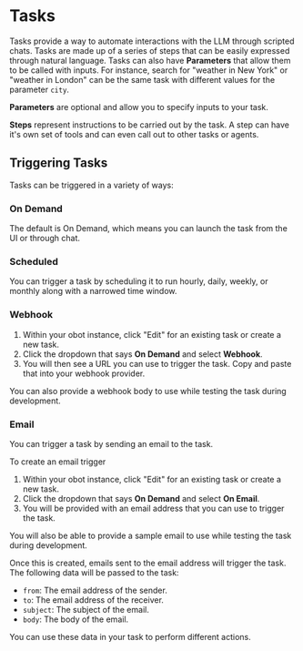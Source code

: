 # Tasks

Tasks provide a way to automate interactions with the LLM through scripted chats. Tasks are made up of a series of steps that can be easily expressed through natural language. Tasks can also have **Parameters** that allow them to be called with inputs. For instance, search for "weather in New York" or "weather in London" can be the same task with different values for the parameter `city`.

**Parameters** are optional and allow you to specify inputs to your task.

**Steps** represent instructions to be carried out by the task. A step can have it's own set of tools and can even call out to other tasks or agents.

## Triggering Tasks

Tasks can be triggered in a variety of ways:

### On Demand

The default is On Demand, which means you can launch the task from the UI or through chat.

### Scheduled

You can trigger a task by scheduling it to run hourly, daily, weekly, or monthly along with a narrowed time window.

### Webhook

1. Within your obot instance, click "Edit" for an existing task or create a new task.
1. Click the dropdown that says **On Demand** and select **Webhook**.
1. You will then see a URL you can use to trigger the task. Copy and paste that into your webhook provider.

You can also provide a webhook body to use while testing the task during development.

### Email

You can trigger a task by sending an email to the task.

To create an email trigger

1. Within your obot instance, click "Edit" for an existing task or create a new task.
1. Click the dropdown that says **On Demand** and select **On Email**.
1. You will be provided with an email address that you can use to trigger the task.

You will also be able to provide a sample email to use while testing the task during development.

Once this is created, emails sent to the email address will trigger the task. The following data will be passed to the task:

- `from`: The email address of the sender.
- `to`: The email address of the receiver.
- `subject`: The subject of the email.
- `body`: The body of the email.

You can use these data in your task to perform different actions.
